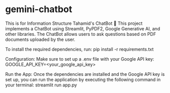 # gemini-chatbot
This is for Information Structure
Tahamid's ChatBot 🤖
This project implements a ChatBot using Streamlit, PyPDF2, Google Generative AI, and other libraries. The ChatBot allows users to ask questions based on PDF documents uploaded by the user.

To install the required dependencies, run:
pip install -r requirements.txt

Configuration: Make sure to set up a .env file with your Google API key: GOOGLE_API_KEY=<your_google_api_key>


Run the App:
Once the dependencies are installed and the Google API key is set up, you can run the application by executing the following command in your terminal:
streamlit run app.py